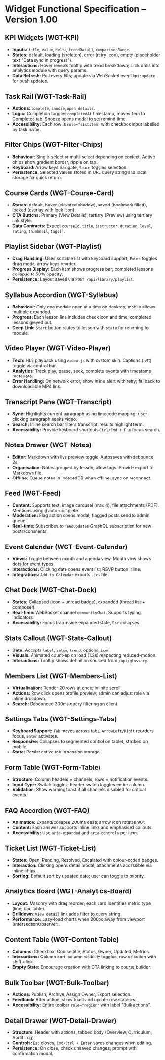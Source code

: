 # Widget Functional Specification – Version 1.00

## KPI Widgets (WGT-KPI)
- **Inputs:** `title`, `value`, `delta`, `trendData[]`, `comparisonRange`.
- **States:** default, loading (skeleton), error (retry icon), empty (placeholder text "Data sync in progress").
- **Interactions:** Hover reveals tooltip with trend breakdown; click drills into analytics module with query params.
- **Data Refresh:** Poll every 60s; update via WebSocket event `kpi:update` for push updates.

## Task Rail (WGT-Task-Rail)
- **Actions:** `complete`, `snooze`, `open details`.
- **Logic:** Completion toggles `completedAt` timestamp, moves item to Completed tab. Snooze opens modal to set remind time.
- **Accessibility:** Each row is `role="listitem"` with checkbox input labelled by task name.

## Filter Chips (WGT-Filter-Chips)
- **Behaviour:** Single-select or multi-select depending on context. Active chips show gradient border, ripple on tap.
- **Keyboard:** Arrow keys navigate, `Space` toggles selection.
- **Persistence:** Selected values stored in URL query string and local storage for quick return.

## Course Cards (WGT-Course-Card)
- **States:** default, hover (elevated shadow), saved (bookmark filled), locked (overlay with lock icon).
- **CTA Buttons:** Primary (View Details), tertiary (Preview) using tertiary link style.
- **Data Contracts:** Expect `courseId`, `title`, `instructor`, `duration`, `level`, `rating`, `thumbnail`, `tags[]`.

## Playlist Sidebar (WGT-Playlist)
- **Drag Handling:** Uses sortable list with keyboard support; `Enter` toggles drag mode, arrow keys reorder.
- **Progress Display:** Each item shows progress bar; completed lessons collapse to 50% opacity.
- **Persistence:** Layout saved via `POST /api/library/playlist`.

## Syllabus Accordion (WGT-Syllabus)
- **Behaviour:** Only one module open at a time on desktop; mobile allows multiple expanded.
- **Progress:** Each lesson line includes check icon and time; completed lessons greyed out.
- **Deep Link:** `Start` button routes to lesson with `state` for returning to module.

## Video Player (WGT-Video-Player)
- **Tech:** HLS playback using `video.js` with custom skin. Captions (.vtt) toggle via control bar.
- **Analytics:** Track play, pause, seek, complete events with timestamp metadata.
- **Error Handling:** On network error, show inline alert with retry; fallback to downloadable MP4 link.

## Transcript Pane (WGT-Transcript)
- **Sync:** Highlights current paragraph using timecode mapping; user clicking paragraph seeks video.
- **Search:** Inline search bar filters transcript; results highlight term.
- **Accessibility:** Provide keyboard shortcuts `Ctrl/Cmd + F` to focus search.

## Notes Drawer (WGT-Notes)
- **Editor:** Markdown with live preview toggle. Autosaves with debounce 2s.
- **Organisation:** Notes grouped by lesson; allow tags. Provide export to Markdown file.
- **Offline:** Queue notes in IndexedDB when offline; sync on reconnect.

## Feed (WGT-Feed)
- **Content:** Supports text, image carousel (max 4), file attachments (PDF). Mentions using `@` auto-complete.
- **Moderation:** Flag action opens modal; flagged posts send to admin queue.
- **Real-time:** Subscribes to `feedUpdates` GraphQL subscription for new posts/comments.

## Event Calendar (WGT-Event-Calendar)
- **Views:** Toggle between month and agenda view. Month view shows dots for event types.
- **Interactions:** Clicking date opens event list; RSVP button inline.
- **Integrations:** `Add to Calendar` exports `.ics` file.

## Chat Dock (WGT-Chat-Dock)
- **States:** Collapsed (icon + unread badge), expanded (thread list + composer).
- **Real-time:** WebSocket channel `communityChat`. Supports typing indicators.
- **Accessibility:** Focus trap inside expanded state, `Esc` collapses.

## Stats Callout (WGT-Stats-Callout)
- **Data:** Accepts `label`, `value`, `trend`, optional `icon`.
- **Visuals:** Animated count-up on load (1.2s) respecting reduced-motion.
- **Interactions:** Tooltip shows definition sourced from `/api/glossary`.

## Members List (WGT-Members-List)
- **Virtualisation:** Render 20 rows at once; infinite scroll.
- **Actions:** Row click opens profile preview; admin can adjust role via inline dropdown.
- **Search:** Debounced 300ms query filtering on client.

## Settings Tabs (WGT-Settings-Tabs)
- **Keyboard Support:** `Tab` moves across tabs, `ArrowLeft/Right` reorders focus, `Enter` activates.
- **Responsive:** Collapses to segmented control on tablet, stacked on mobile.
- **State:** Persist active tab in session storage.

## Form Table (WGT-Form-Table)
- **Structure:** Column headers = channels, rows = notification events.
- **Input Type:** Switch toggles; header switch toggles entire column.
- **Validation:** Show warning toast if all channels disabled for critical events.

## FAQ Accordion (WGT-FAQ)
- **Animation:** Expand/collapse 200ms ease; arrow icon rotates 90°.
- **Content:** Each answer supports inline links and emphasised callouts.
- **Accessibility:** Use `aria-expanded` and `aria-controls` per item.

## Ticket List (WGT-Ticket-List)
- **States:** Open, Pending, Resolved, Escalated with colour-coded badges.
- **Interaction:** Clicking opens detail modal; attachments accessible via inline chips.
- **Sorting:** Default sort by updated date; user can toggle to priority.

## Analytics Board (WGT-Analytics-Board)
- **Layout:** Masonry with drag reorder; each card identifies metric type (line, bar, table).
- **Drilldown:** `View detail` link adds filter to query string.
- **Performance:** Lazy-load charts when 200px away from viewport (IntersectionObserver).

## Content Table (WGT-Content-Table)
- **Columns:** Checkbox, Course title, Status, Owner, Updated, Metrics.
- **Interactions:** Column sort, column visibility toggles, row selection with shift-click.
- **Empty State:** Encourage creation with CTA linking to course builder.

## Bulk Toolbar (WGT-Bulk-Toolbar)
- **Actions:** Publish, Archive, Assign Owner, Export selection.
- **Feedback:** After action, show toast and update row statuses.
- **Accessibility:** Entire toolbar `role="region"` with label "Bulk actions".

## Detail Drawer (WGT-Detail-Drawer)
- **Structure:** Header with actions, tabbed body (Overview, Curriculum, Audit Log).
- **Controls:** `Esc` closes, `Cmd/Ctrl + Enter` saves changes when editing.
- **Persistence:** On close, check unsaved changes; prompt with confirmation modal.
